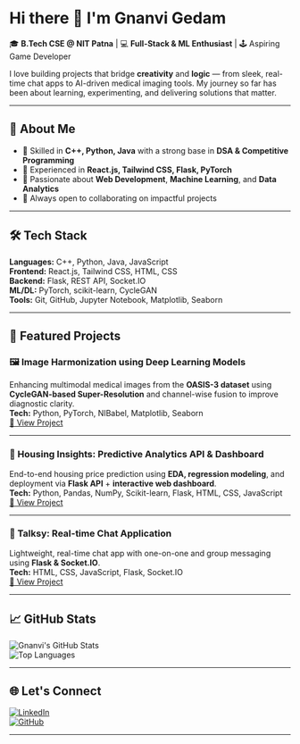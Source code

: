 # Hi there 👋 I'm Gnanvi Gedam

🎓 **B.Tech CSE @ NIT Patna** | 💻 **Full-Stack & ML Enthusiast** | 🕹 Aspiring Game Developer  

I love building projects that bridge **creativity** and **logic** — from sleek, real-time chat apps to AI-driven medical imaging tools. My journey so far has been about learning, experimenting, and delivering solutions that matter.

---

## 🚀 About Me  
- 🔹 Skilled in **C++, Python, Java** with a strong base in **DSA & Competitive Programming**  
- 🔹 Experienced in **React.js, Tailwind CSS, Flask, PyTorch**  
- 🔹 Passionate about **Web Development**, **Machine Learning**, and **Data Analytics**  
- 🔹 Always open to collaborating on impactful projects  

---

## 🛠 Tech Stack  
**Languages:** C++, Python, Java, JavaScript  
**Frontend:** React.js, Tailwind CSS, HTML, CSS  
**Backend:** Flask, REST API, Socket.IO  
**ML/DL:** PyTorch, scikit-learn, CycleGAN  
**Tools:** Git, GitHub, Jupyter Notebook, Matplotlib, Seaborn  

---

## 📌 Featured Projects  

### 🖼 Image Harmonization using Deep Learning Models  
Enhancing multimodal medical images from the **OASIS-3 dataset** using **CycleGAN-based Super-Resolution** and channel-wise fusion to improve diagnostic clarity.  
**Tech:** Python, PyTorch, NIBabel, Matplotlib, Seaborn  
[🔗 View Project](#)

---

### 🏡 Housing Insights: Predictive Analytics API & Dashboard  
End-to-end housing price prediction using **EDA, regression modeling**, and deployment via **Flask API** + **interactive web dashboard**.  
**Tech:** Python, Pandas, NumPy, Scikit-learn, Flask, HTML, CSS, JavaScript  
[🔗 View Project](#)

---

### 💬 Talksy: Real-time Chat Application  
Lightweight, real-time chat app with one-on-one and group messaging using **Flask & Socket.IO**.  
**Tech:** HTML, CSS, JavaScript, Flask, Socket.IO  
[🔗 View Project](#)

---

## 📈 GitHub Stats  
![Gnanvi's GitHub Stats](https://github-readme-stats.vercel.app/api?username=GnanviJanardhan01&show_icons=true&theme=radical)  
![Top Languages](https://github-readme-stats.vercel.app/api/top-langs/?username=GnanviJanardhan01&layout=compact&theme=radical)  

---

## 🌐 Let's Connect  
[![LinkedIn](https://img.shields.io/badge/LinkedIn-0077B5?style=for-the-badge&logo=linkedin&logoColor=white)](https://www.linkedin.com/in/gnanvi-gedam-371052317/)  
[![GitHub](https://img.shields.io/badge/GitHub-181717?style=for-the-badge&logo=github&logoColor=white)](https://github.com/GnanviJanardhan01)  

---

